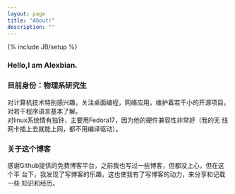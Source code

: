 ```yaml
---
layout: page
title: "About!"
description: ""
---
```

{% include JB/setup %}
### Hello,I am Alexbian.
### 目前身份：物理系研究生
对计算机技术特别感兴趣，关注桌面编程，网络应用，维护着若干小的开源项目。   
对若干程序语言基本了解。   
对linux系统情有独钟，主要用Fedora17，因为他的硬件兼容性非常好（我的无
线网卡插上去就能上网，都不用编译驱动）。   
### 关于这个博客
感谢Github提供的免费博客平台，之前我也写过一些博客，但都没上心，但在这个平
台下，我发现了写博客的乐趣，这也使我有了写博客的动力，来分享和记载一些
知识和经历。

